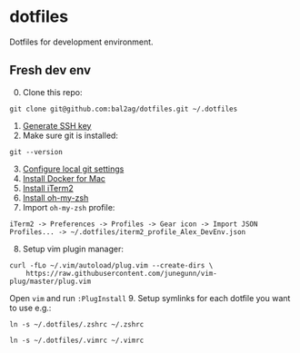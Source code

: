 # dotfiles

Dotfiles for development environment.

## Fresh dev env

0. Clone this repo:
```
git clone git@github.com:bal2ag/dotfiles.git ~/.dotfiles
```
1. [Generate SSH key](https://roverdotcom.atlassian.net/wiki/spaces/TECH/pages/315883759/Creating+an+SSH+Key)
2. Make sure git is installed:
```
git --version
```
3. [Configure local git settings](https://help.github.com/articles/setting-your-commit-email-address-in-git/)
4. [Install Docker for Mac](https://download.docker.com/mac/stable/Docker.dmg)
5. [Install iTerm2](https://iterm2.com/)
6. [Install oh-my-zsh](https://ohmyz.sh/)
7. Import `oh-my-zsh` profile:
```
iTerm2 -> Preferences -> Profiles -> Gear icon -> Import JSON Profiles... -> ~/.dotfiles/iterm2_profile_Alex_DevEnv.json
```
8. Setup vim plugin manager:
```
curl -fLo ~/.vim/autoload/plug.vim --create-dirs \
    https://raw.githubusercontent.com/junegunn/vim-plug/master/plug.vim
```
Open `vim` and run `:PlugInstall`
9. Setup symlinks for each dotfile you want to use e.g.:
```
ln -s ~/.dotfiles/.zshrc ~/.zshrc
```
```
ln -s ~/.dotfiles/.vimrc ~/.vimrc
```
